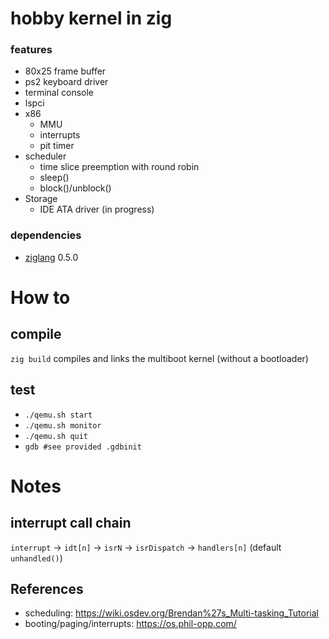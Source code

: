 # hobby kernel in zig

### features

 - 80x25 frame buffer
 - ps2 keyboard driver
 - terminal console
 - lspci
 - x86
   - MMU
   - interrupts
   - pit timer
 - scheduler
   - time slice preemption with round robin
   - sleep()
   - block()/unblock()
 - Storage
   - IDE ATA driver (in progress)

### dependencies

  - [ziglang](https://github.com/ziglang/zig) 0.5.0

# How to

## compile

`zig build` compiles and links the multiboot kernel (without a bootloader)

## test

 - `./qemu.sh start`
 - `./qemu.sh monitor`
 - `./qemu.sh quit`
 - `gdb #see provided .gdbinit`

# Notes

## interrupt call chain

`interrupt` -> `idt[n]` -> `isrN` -> `isrDispatch` -> `handlers[n]` (default `unhandled()`)

## References

 - scheduling: https://wiki.osdev.org/Brendan%27s_Multi-tasking_Tutorial
 - booting/paging/interrupts: https://os.phil-opp.com/
